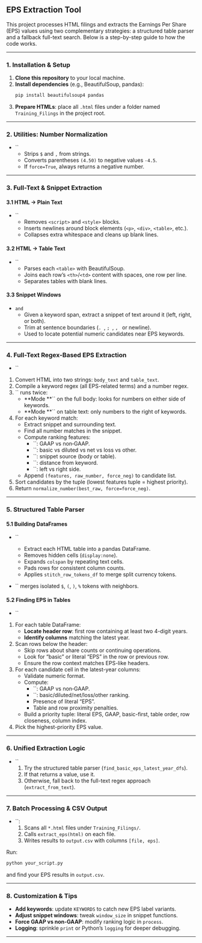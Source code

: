 ## EPS Extraction Tool

This project processes HTML filings and extracts the Earnings Per Share (EPS) values using two complementary strategies: a structured table parser and a fallback full-text search. Below is a step-by-step guide to how the code works.

---

### 1. Installation & Setup

1. **Clone this repository** to your local machine.
2. **Install dependencies** (e.g., BeautifulSoup, pandas):
   ```bash
   pip install beautifulsoup4 pandas
   ```
3. **Prepare HTMLs**: place all `.html` files under a folder named `Training_Filings` in the project root.

---

### 2. Utilities: Number Normalization

- ``
  - Strips `$` and `,` from strings.
  - Converts parentheses `(4.50)` to negative values `-4.5`.
  - If `force=True`, always returns a negative number.

---

### 3. Full-Text & Snippet Extraction

#### 3.1 HTML → Plain Text

- ``
  - Removes `<script>` and `<style>` blocks.
  - Inserts newlines around block elements (`<p>`, `<div>`, `<table>`, etc.).
  - Collapses extra whitespace and cleans up blank lines.

#### 3.2 HTML → Table Text

- ``
  - Parses each `<table>` with BeautifulSoup.
  - Joins each row’s `<th>`/`<td>` content with spaces, one row per line.
  - Separates tables with blank lines.

#### 3.3 Snippet Windows

- `` and ``
  - Given a keyword span, extract a snippet of text around it (left, right, or both).
  - Trim at sentence boundaries (`. `, `; `, `, ` or newline).
  - Used to locate potential numeric candidates near EPS keywords.

---

### 4. Full-Text Regex-Based EPS Extraction

- ``

1. Convert HTML into two strings: `body_text` and `table_text`.
2. Compile a keyword regex (all EPS-related terms) and a number regex.
3. `` runs twice:
   - **Mode **`` on the full body: looks for numbers on either side of keywords.
   - **Mode **`` on table text: only numbers to the right of keywords.
4. For each keyword match:
   - Extract snippet and surrounding text.
   - Find all number matches in the snippet.
   - Compute ranking features:
     - ``: GAAP vs non‑GAAP.
     - ``: basic vs diluted vs net vs loss vs other.
     - ``: snippet source (body or table).
     - ``: distance from keyword.
     - ``: left vs right side.
   - Append `(features, raw_number, force_neg)` to candidate list.
5. Sort candidates by the tuple (lowest features tuple = highest priority).
6. Return `normalize_number(best_raw, force=force_neg)`.

---

### 5. Structured Table Parser

#### 5.1 Building DataFrames

- ``

  - Extract each HTML table into a pandas DataFrame.
  - Removes hidden cells (`display:none`).
  - Expands `colspan` by repeating text cells.
  - Pads rows for consistent column counts.
  - Applies `stitch_row_tokens_df` to merge split currency tokens.

- `` merges isolated `$`, `(`, `)`, `%` tokens with neighbors.

#### 5.2 Finding EPS in Tables

- ``

1. For each table DataFrame:
   - **Locate header row**: first row containing at least two 4-digit years.
   - **Identify columns** matching the latest year.
2. Scan rows below the header:
   - Skip rows about share counts or continuing operations.
   - Look for “basic” or literal “EPS” in the row or previous row.
   - Ensure the row context matches EPS-like headers.
3. For each candidate cell in the latest-year columns:
   - Validate numeric format.
   - Compute:
     - ``: GAAP vs non‑GAAP.
     - ``: basic/diluted/net/loss/other ranking.
     - Presence of literal “EPS”.
     - Table and row proximity penalties.
   - Build a priority tuple: literal EPS, GAAP, basic-first, table order, row closeness, column index.
4. Pick the highest-priority EPS value.

---

### 6. Unified Extraction Logic

- ``
  1. Try the structured table parser (`find_basic_eps_latest_year_dfs`).
  2. If that returns a value, use it.
  3. Otherwise, fall back to the full-text regex approach (`extract_from_text`).

---

### 7. Batch Processing & CSV Output

- ``:
  1. Scans all `*.html` files under `Training_Filings/`.
  2. Calls `extract_eps(html)` on each file.
  3. Writes results to `output.csv` with columns `[file, eps]`.

Run:

```bash
python your_script.py
```

and find your EPS results in `output.csv`.

---

### 8. Customization & Tips

- **Add keywords**: update `KEYWORDS` to catch new EPS label variants.
- **Adjust snippet windows**: tweak `window_size` in snippet functions.
- **Force GAAP vs non‑GAAP**: modify ranking logic in `process`.
- **Logging**: sprinkle `print` or Python’s `logging` for deeper debugging.

---


